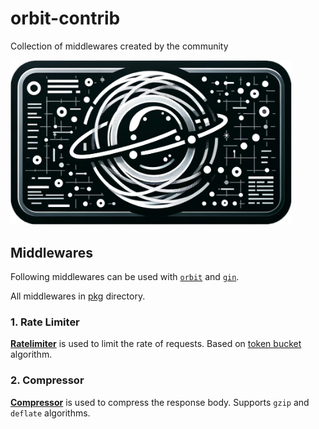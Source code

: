 <div>
	<h1>orbit-contrib</h1>
    <p>Collection of middlewares created by the community</p>
	<img src="assets/logo.png" alt="logo" width="450px">
    
</div>

## Middlewares

Following middlewares can be used with [`orbit`](https://github.com/shengyanli1982/orbit) and [`gin`](https://github.com/gin-gonic/gin).

All middlewares in [pkg](./pkg/) directory.

### 1. Rate Limiter

[**Ratelimiter**](./pkg/ratelimiter/) is used to limit the rate of requests. Based on [token bucket](https://en.wikipedia.org/wiki/Token_bucket) algorithm.

### 2. Compressor

[**Compressor**](./pkg/compressor/) is used to compress the response body. Supports `gzip` and `deflate` algorithms.
